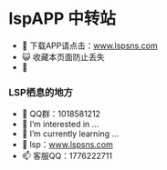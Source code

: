 # lspAPP 中转站
- 👀 下载APP请点击：www.lspsns.com
- 😺 收藏本页面防止丢失
- :star2:

### LSP栖息的地方

- 👋 QQ群：1018581212
- 👀 I’m interested in ...
- 🌱 I’m currently learning ...
- 💞️ lsp：www.lspsns.com
- 📫 客服QQ：1776222711

<!---
TANG2T/TANG2T is a ✨ special ✨ repository because its `README.md` (this file) appears on your GitHub profile.
You can click the Preview link to take a look at your changes.
--->

